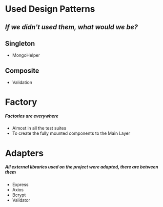 # Used Design Patterns 
## _If we didn't  used them, what would we be?_

## Singleton
- MongoHelper

## Composite
- Validation

# Factory
##### Factories are everywhere
- Almost in all the test suites
- To create the fully mounted components to the Main Layer

# Adapters
##### All external libraries used on the project were adapted, there are between them
- Express
- Axios
- Bcrypt
- Validator